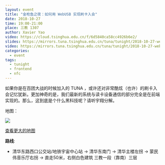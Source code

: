 ```yaml
---
layout: event
title: "金枪鱼之夜：如何用 WebUSB 实现刷卡入会"
date: 2018-10-27
time: 19:00-21:00
place: 三教 1307
author: Xavier Yao
video: https://cloud.tsinghua.edu.cn/f/6d5840ca58cc4926b6e2/
slides: https://mirrors.tuna.tsinghua.edu.cn/tuna/tunight/2018-10-27-webusb/slides.pdf
video: https://mirrors.tuna.tsinghua.edu.cn/tuna/tunight/2018-10-27-webusb/video.flv
categories:
  - event
tags:
  - tunight
  - frontend
  - nfc
---
```


如果你是在百团大战的时候加入的 TUNA ，或许还对非常酷炫（也许）的刷卡入会记忆犹新。更加神奇的是，我们最新的系统与读卡设备通信的部分完全是在前端实现的。那么，这到底是个什么黑科技呢？请听宇翔分解。

<!--more-->

地图：

![](/assets/img/events/map_t3_sec1.jpg)

<a class="hidden-xs" href="https://www.openstreetmap.org/#map=17/40.00120/116.32246">查看更大的地图</a>

**路线**:

 - 清华东路西口公交站/地铁宇宙中心站 -> 清华东南门 -> 清华主楼左拐 ->  蒙民伟音乐厅右拐 -> 直走50米，右侧白色建筑 三教一段（靠南）三层
